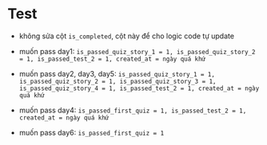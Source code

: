 # Test
- không sửa cột `is_completed`, cột này để cho logic code tự update

- muốn pass day1:
    `is_passed_quiz_story_1 = 1,
    is_passed_quiz_story_2 = 1,
    is_passed_test_2 = 1,
    created_at = ngày quá khứ`

- muốn pass day2, day3, day5:
    `is_passed_quiz_story_1 = 1,
    is_passed_quiz_story_2 = 1,
    is_passed_quiz_story_3 = 1,
    is_passed_quiz_story_4 = 1,
    is_passed_test_2 = 1,
    created_at = ngày quá khứ`


- muốn pass day4:
    `is_passed_first_quiz = 1,
    is_passed_test_2 = 1,
    created_at = ngày quá khứ`

- muốn pass day6:
    `is_passed_first_quiz = 1`
